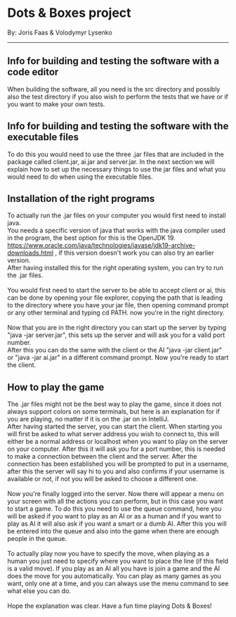 # Dots & Boxes project <br />
By: Joris Faas & Volodymyr Lysenko 




***

## Info for building and testing the software with a code editor

When building the software, all you need is the src directory and possibly also the test directory if you also wish to perform the tests that we have or if you want to make your own tests.<br />


## Info for building and testing the software with the executable files
To do this you would need to use the three .jar files that are included in the package called client.jar, ai.jar and server.jar. In the next section we will explain how to set up the necessary things to use the jar files and what you would need to do when using the executable files.

## Installation of the right programs
To actually run the .jar files on your computer you would first need to install java. <br />
You needs a specific version of java that works with the java compiler used in the program, the best option for this is the OpenJDK 19. https://www.oracle.com/java/technologies/javase/jdk19-archive-downloads.html , if this version doesn't work you can also try an earlier version.<br />
After having installed this for the right operating system, you can try to run the .jar files. <br /> <br />
You would first need to start the server to be able to accept client or ai, this can be done by opening your file explorer, copying the path that is leading to the directory where you have your jar file, then opening command prompt or any other terminal and typing cd PATH. now you're in the right directory. <br />
<br />
Now that you are in the right directory you can start up the server by typing "java -jar server.jar", this sets up the server and will ask you for a valid port number.
<br />
After this you can do the same with the client or the AI "java -jar client.jar" or "java -jar ai.jar" in a different command prompt. Now you're ready to start the client.

## How to play the game
The .jar files might not be the best way to play the game, since it does not always support colors on some terminals, but here is an explanation for if you are playing, no matter if it is on the .jar on in IntelliJ.
<br />
After having started the server, you can start the client. When starting you will first be asked to what server address you wish to connect to, this will either be a normal address or localhost when you want to play on the server on your computer. After this it will ask you for a port number, this is needed to make a connection between the client and the server. After the connection has been established you will be prompted to put in a username, after this the server will say hi to you and also confirms if your username is available or not, if not you will be asked to choose a different one.<br />
<br />
Now you're finally logged into the server. Now there will appear a menu on your screen with all the actions you can perform, but in this case you want to start a game. To do this you need to use the queue command, here you will be asked if you want to play as an AI or as a human and if you want to play as AI it will also ask if you want a smart or a dumb AI. After this you will be entered into the queue and also into the game when there are enough people in the queue. <br />
<br />
To actually play now you have to specify the move, when playing as a human you just need to specify where you want to place the line (if this field is a valid move). If you play as an AI all you have is join a game and the AI does the move for you automatically. You can play as many games as you want, only one at a time, and you can always use the menu command to see what else you can do.
<br /><br />
Hope the explanation was clear. Have a fun time playing Dots & Boxes!
